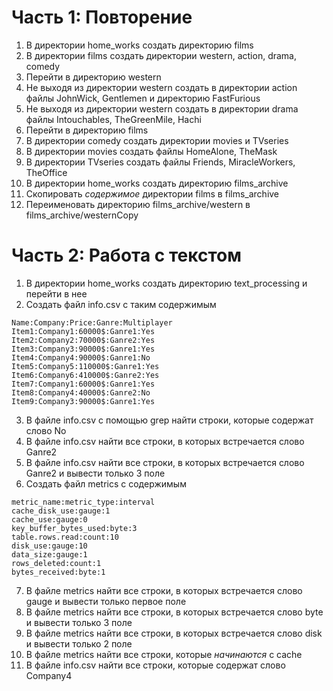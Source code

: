 # Часть 1: Повторение
1) В директории home_works создать директорию films
2) В директории films создать директории western, action, drama, comedy
3) Перейти в директорию western
4) Не выходя из директории western создать в директории action файлы JohnWick, Gentlemen и директорию FastFurious
5) Не выходя из директории western создать в директории drama файлы Intouchables, TheGreenMile, Hachi
6) Перейти в директорию films
7) В директории comedy создать директории movies и TVseries
8) В директории movies создать файлы HomeAlone, TheMask
9) В директории TVseries создать файлы Friends, MiracleWorkers, TheOffice
10) В директории home_works создать директорию films_archive
11) Скопировать *содержимое* директории films в films_archive
12) Переименовать директорию films_archive/western в films_archive/westernCopy
# Часть 2: Работа с текстом
1) В директории home_works создать директорию text_processing и перейти в нее
2) Создать файл info.csv с таким содержимым
```
Name:Company:Price:Ganre:Multiplayer
Item1:Company1:60000$:Ganre1:Yes
Item2:Company2:70000$:Ganre2:Yes
Item3:Company3:90000$:Ganre1:Yes
Item4:Company4:90000$:Ganre1:No
Item5:Company5:110000$:Ganre1:Yes
Item6:Company6:410000$:Ganre2:Yes
Item7:Company1:60000$:Ganre1:Yes
Item8:Company4:40000$:Ganre2:No
Item9:Company3:90000$:Ganre1:Yes
```
3) В файле info.csv с помощью grep найти строки, которые содержат слово No
4) В файле info.csv найти все строки, в которых встречается слово Ganre2
5) В файле info.csv найти все строки, в которых встречается слово Ganre2 и вывести только 3 поле
6) Создать файл metrics с содержимым
```
metric_name:metric_type:interval
cache_disk_use:gauge:1
cache_use:gauge:0
key_buffer_bytes_used:byte:3
table.rows.read:count:10
disk_use:gauge:10
data_size:gauge:1
rows_deleted:count:1
bytes_received:byte:1
```
7) В файле metrics найти все строки, в которых встречается слово gauge и вывести только первое поле
8) В файле metrics найти все строки, в которых встречается слово byte и вывести только 3 поле
9) В файле metrics найти все строки, в которых встречается слово disk и вывести только 2 поле
10) В файле metrics найти все строки, которые *начинаются* с cache
11) В файле info.csv найти все строки, которые содержат слово Company4
